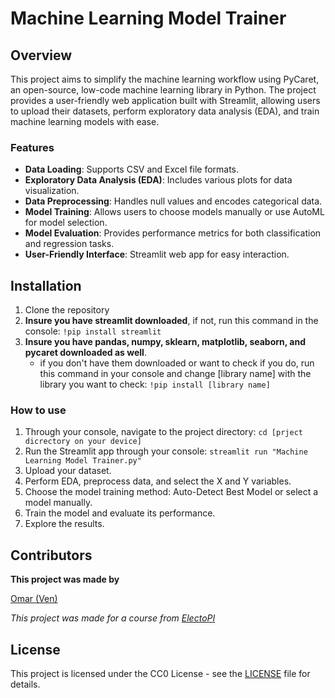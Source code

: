 # Machine Learning Model Trainer

## Overview
This project aims to simplify the machine learning workflow using PyCaret, an open-source, low-code machine learning library in Python. The project provides a user-friendly web application built with Streamlit, allowing users to upload their datasets, perform exploratory data analysis (EDA), and train machine learning models with ease.

### Features
- **Data Loading**: Supports CSV and Excel file formats.
- **Exploratory Data Analysis (EDA)**: Includes various plots for data visualization.
- **Data Preprocessing**: Handles null values and encodes categorical data.
- **Model Training**: Allows users to choose models manually or use AutoML for model selection.
- **Model Evaluation**: Provides performance metrics for both classification and regression tasks.
- **User-Friendly Interface**: Streamlit web app for easy interaction.

## Installation
1. Clone the repository
2. **Insure you have streamlit downloaded**, if not, run this command in the console: `!pip install streamlit`
3. **Insure you have pandas, numpy, sklearn, matplotlib, seaborn, and pycaret downloaded as well**.
   - if you don't have them downloaded or want to check if you do, run this command in your console and change [library name] with the library you want to check: `!pip install [library name]`

### How to use
1. Through your console, navigate to the project directory: `cd [prject dicrectory on your device]`
2. Run the Streamlit app through your console: `streamlit run "Machine Learning Model Trainer.py"`
3. Upload your dataset.
4. Perform EDA, preprocess data, and select the X and Y variables.
5. Choose the model training method: Auto-Detect Best Model or select a model manually.
6. Train the model and evaluate its performance.
7. Explore the results.

## Contributors
**This project was made by**

[Omar (Ven)](https://github.com/your-username)

*This project was made for a course from [ElectoPI](https://electropi.ai/)*

## License
This project is licensed under the CC0 License - see the [LICENSE](LICENSE) file for details.
